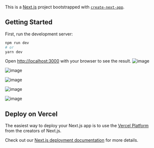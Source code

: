 This is a [Next.js](https://nextjs.org/) project bootstrapped with [`create-next-app`](https://github.com/vercel/next.js/tree/canary/packages/create-next-app).

## Getting Started

First, run the development server:

```bash
npm run dev
# or
yarn dev
```

Open [http://localhost:3000](http://localhost:3000) with your browser to see the result.
![image](https://user-images.githubusercontent.com/77629060/181176990-c1fce8f2-935a-459f-9125-3cb06c31c0a6.png)

![image](https://user-images.githubusercontent.com/77629060/181176784-cf4c6d5c-4497-4062-a878-e965df4e380d.png)

![image](https://user-images.githubusercontent.com/77629060/181177398-59774f8a-774f-412b-b662-ad27dda3622b.png)

![image](https://user-images.githubusercontent.com/77629060/181177565-4ea5bb5f-fc95-4497-9c4b-22105770081c.png)

![image](https://user-images.githubusercontent.com/77629060/181177643-c951eeb4-b749-4e14-a8d2-0c455a81d7bc.png)



## Deploy on Vercel

The easiest way to deploy your Next.js app is to use the [Vercel Platform](https://vercel.com/new?utm_medium=default-template&filter=next.js&utm_source=create-next-app&utm_campaign=create-next-app-readme) from the creators of Next.js.

Check out our [Next.js deployment documentation](https://nextjs.org/docs/deployment) for more details.
